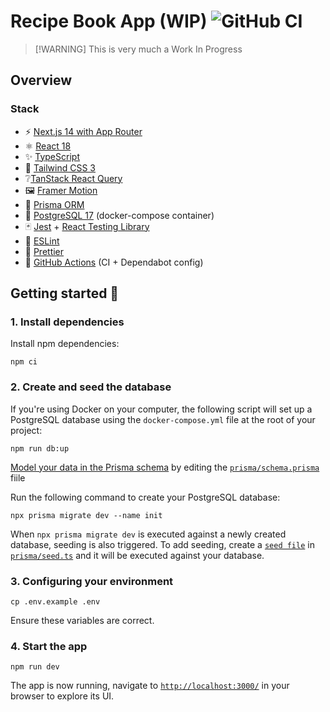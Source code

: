 # Recipe Book App (WIP) ![GitHub CI](https://github.com/michaelclemens/recipe-book-app/actions/workflows/ci.yml/badge.svg)

> [!WARNING] This is very much a Work In Progress

## Overview

### Stack

- ⚡️ [Next.js 14 with App Router](https://nextjs.org/docs)
- ⚛️ [React 18](https://18.react.dev/)
- ✨ [TypeScript](https://www.typescriptlang.org/docs/)
- 💨 [Tailwind CSS 3](https://tailwindcss.com/docs)
- ❔[TanStack React Query](https://tanstack.com/query/latest/docs)
- 🖼️ [Framer Motion](https://www.framer.com/motion/)
- 🌈 [Prisma ORM](https://www.prisma.io/docs/orm)
- 🐘 [PostgreSQL 17](https://www.postgresql.org/docs/17/index.html) (docker-compose container)
- 🃏 [Jest](https://jestjs.io/docs) + [React Testing Library](https://testing-library.com/docs/react-testing-library/intro/)
- 📏 [ESLint](https://eslint.org/docs)
- 💖 [Prettier](https://prettier.io/docs/en/)
- 👷 [GitHub Actions](https://docs.github.com/en/actions) (CI + Dependabot config)

## Getting started 🚀

### 1. Install dependencies

Install npm dependencies:

```
npm ci
```

### 2. Create and seed the database

If you're using Docker on your computer, the following script will set up a PostgreSQL database using the `docker-compose.yml` file at the root of
your project:

```
npm run db:up
```

[Model your data in the Prisma schema](https://www.prisma.io/docs/getting-started/quickstart#2-model-your-data-in-the-prisma-schema) by editing the
[`prisma/schema.prisma`](./prisma/schema.prisma) fiile

Run the following command to create your PostgreSQL database:

```
npx prisma migrate dev --name init
```

When `npx prisma migrate dev` is executed against a newly created database, seeding is also triggered. To add seeding, create a
[`seed file`](https://www.prisma.io/docs/getting-started/quickstart#2-model-your-data-in-the-prisma-schema) in [`prisma/seed.ts`](./prisma/seed.ts)
and it will be executed against your database.

### 3. Configuring your environment

```
cp .env.example .env
```

Ensure these variables are correct.

### 4. Start the app

```
npm run dev
```

The app is now running, navigate to [`http://localhost:3000/`](http://localhost:3000/) in your browser to explore its UI.
